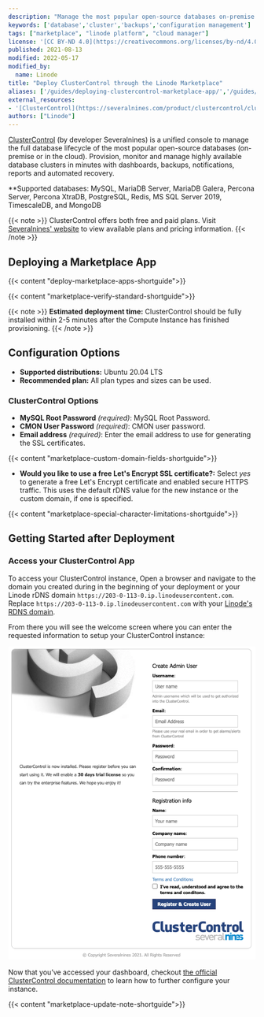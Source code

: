 ```yaml
---
description: "Manage the most popular open-source databases on-premise or in the cloud."
keywords: ['database','cluster','backups','configuration management']
tags: ["marketplace", "linode platform", "cloud manager"]
license: '[CC BY-ND 4.0](https://creativecommons.org/licenses/by-nd/4.0)'
published: 2021-08-13
modified: 2022-05-17
modified_by:
  name: Linode
title: "Deploy ClusterControl through the Linode Marketplace"
aliases: ['/guides/deploying-clustercontrol-marketplace-app/','/guides/clustercontrol-marketplace-app/']
external_resources:
- '[ClusterControl](https://severalnines.com/product/clustercontrol/clustercontrol-community-edition)'
authors: ["Linode"]
---
```


[ClusterControl](https://severalnines.com/product/clustercontrol) (by developer Severalnines) is a unified console to manage the full database lifecycle of the most popular open-source databases (on-premise or in the cloud). Provision, monitor and manage highly available database clusters in minutes with dashboards, backups, notifications, reports and automated recovery.

**Supported databases: MySQL, MariaDB Server, MariaDB Galera, Percona Server, Percona XtraDB, PostgreSQL, Redis, MS SQL Server 2019, TimescaleDB, and MongoDB

{{< note >}}
ClusterControl offers both free and paid plans. Visit [Severalnines' website](https://severalnines.com/pricing) to view available plans and pricing information.
{{< /note >}}

## Deploying a Marketplace App

{{< content "deploy-marketplace-apps-shortguide">}}

{{< content "marketplace-verify-standard-shortguide">}}

{{< note >}}
**Estimated deployment time:** ClusterControl should be fully installed within 2-5 minutes after the Compute Instance has finished provisioning.
{{< /note >}}

## Configuration Options

- **Supported distributions:** Ubuntu 20.04 LTS
- **Recommended plan:** All plan types and sizes can be used.

### ClusterControl Options

- **MySQL Root Password** *(required)*: MySQL Root Password.
- **CMON User Password** *(required)*: CMON user password.
- **Email address** *(required)*: Enter the email address to use for generating the SSL certificates.

{{< content "marketplace-custom-domain-fields-shortguide">}}
- **Would you like to use a free Let's Encrypt SSL certificate?:** Select *yes* to generate a free Let's Encrypt certificate and enabled secure HTTPS traffic. This uses the default rDNS value for the new instance or the custom domain, if one is specified.

{{< content "marketplace-special-character-limitations-shortguide">}}

## Getting Started after Deployment

### Access your ClusterControl App

To access your ClusterControl instance, Open a browser and navigate to the domain you created during in the beginning of your deployment or your Linode rDNS domain `https://203-0-113-0.ip.linodeusercontent.com`. Replace `https://203-0-113-0.ip.linodeusercontent.com` with your [Linode's RDNS domain](/docs/products/compute/compute-instances/guides/manage-ip-addresses/#viewing-ip-addresses).

From there you will see the welcome screen where you can enter the requested information to setup your ClusterControl instance:

![ClusterControl Installation Screen](clustercontrol-install.png)

Now that you’ve accessed your dashboard, checkout [the official ClusterControl documentation](https://docs.severalnines.com/docs/clustercontrol/) to learn how to further configure your instance.

{{< content "marketplace-update-note-shortguide">}}